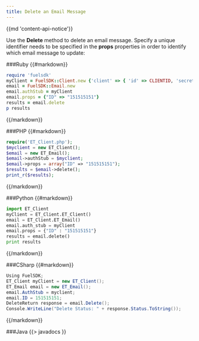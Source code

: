 ```yaml
---
title: Delete an Email Message
---
```


{{md 'content-api-notice'}}

Use the **Delete** method to delete an email message. Specify a unique identifier needs to be specified in the **props** properties in order to identify which email message to update:

###Ruby
{{#markdown}}
```ruby  
require 'fuelsdk'
myClient = FuelSDK::Client.new {'client' => { 'id' => CLIENTID, 'secret' => SECRET }}
email = FuelSDK::Email.new
email.authStub = myClient
email.props = {"ID" => "151515151"}
results = email.delete
p results
```
{{/markdown}}

###PHP
{{#markdown}}
```php  
require('ET_Client.php');
$myclient = new ET_Client();
$email = new ET_Email();
$email->authStub = $myclient;
$email->props = array("ID" => "151515151");
$results = $email->delete();
print_r($results);
```
{{/markdown}}

###Python
{{#markdown}}
```python  
import ET_Client
myClient = ET_Client.ET_Client()
email = ET_Client.ET_Email()
email.auth_stub = myClient
email.props = {"ID" : "151515151"}
results = email.delete()
print results
```
{{/markdown}}

###CSharp
{{#markdown}}
```csharp  
Using FuelSDK;
ET_Client myClient = new ET_Client();
ET_Email email = new ET_Email();
email.AuthStub = myclient;
email.ID = 151515151;
DeleteReturn response = email.Delete();
Console.WriteLine("Delete Status: " + response.Status.ToString());
```
{{/markdown}}

###Java
{{> javadocs }}

